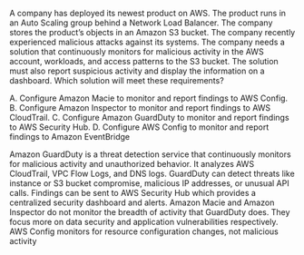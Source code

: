 A company has deployed its newest product on AWS. The product runs in an Auto Scaling group behind a Network Load Balancer. The company stores the product’s objects in an Amazon S3 bucket. The company recently experienced malicious attacks against its systems. The company needs a solution that continuously monitors for malicious activity in the AWS account, workloads, and access patterns to the S3 bucket. The solution must also report suspicious activity and display the information on a dashboard. Which solution will meet these requirements? 

A. Configure Amazon Macie to monitor and report findings to AWS Config. 
B. Configure Amazon Inspector to monitor and report findings to AWS CloudTrail. 
C. Configure Amazon GuardDuty to monitor and report findings to AWS Security Hub. 
D. Configure AWS Config to monitor and report findings to Amazon EventBridge

Amazon GuardDuty is a threat detection service that continuously monitors for malicious activity and unauthorized behavior. It analyzes AWS CloudTrail, VPC Flow Logs, and DNS logs. GuardDuty can detect threats like instance or S3 bucket compromise, malicious IP addresses, or unusual API calls. 
Findings can be sent to AWS Security Hub which provides a centralized security dashboard and alerts. 
Amazon Macie and Amazon Inspector do not monitor the breadth of activity that GuardDuty does. They focus more on data security and application vulnerabilities respectively. 
AWS Config monitors for resource configuration changes, not malicious activity